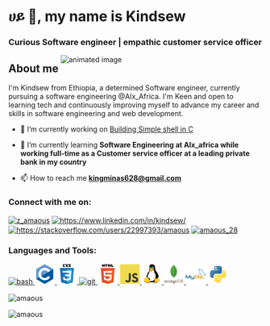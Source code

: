 <h1 align="left">ሀይ 👋, my name is Kindsew </h1>
<h3 align="left">Curious Software engineer | empathic customer service officer</h3>

<img align="right" alt="animated image" width="400" src="https://cdn.pixabay.com/animation/2023/06/13/15/13/15-13-30-905_512.gif">
<h2 align="left"> About me </h2>
I'm Kindsew from Ethiopia, a determined Software engineer, currently pursuing a software engineering @Alx_Africa. I'm Keen and open to learning tech and continuously improving myself to advance my career and skills in software engineering and web development.

- 🔭 I’m currently working on [Building Simple shell in C](https://github.com/Amaous/simple_shell)

- 🌱 I’m currently learning **Software Engineering at Alx_africa while working full-time as a Customer service officer at a leading private bank in my country**

- 📫 How to reach me **kingminas628@gmail.com**

<h3 align="left">Connect with me on:</h3>
<p align="left">
<a href="https://twitter.com/z_amaous" target="blank"><img align="center" src="https://raw.githubusercontent.com/rahuldkjain/github-profile-readme-generator/master/src/images/icons/Social/twitter.svg" alt="z_amaous" height="30" width="40" /></a>
<a href="https://linkedin.com/in/https://www.linkedin.com/in/kindsew/" target="blank"><img align="center" src="https://raw.githubusercontent.com/rahuldkjain/github-profile-readme-generator/master/src/images/icons/Social/linked-in-alt.svg" alt="https://www.linkedin.com/in/kindsew/" height="30" width="40" /></a>
<a href="https://stackoverflow.com/users/https://stackoverflow.com/users/22997393/amaous" target="blank"><img align="center" src="https://raw.githubusercontent.com/rahuldkjain/github-profile-readme-generator/master/src/images/icons/Social/stack-overflow.svg" alt="https://stackoverflow.com/users/22997393/amaous" height="30" width="40" /></a>
<a href="https://discord.gg/amaous_28" target="blank"><img align="center" src="https://raw.githubusercontent.com/rahuldkjain/github-profile-readme-generator/master/src/images/icons/Social/discord.svg" alt="amaous_28" height="30" width="40" /></a>
</p>

<h3 align="left">Languages and Tools:</h3>
<p align="left"> <a href="https://www.gnu.org/software/bash/" target="_blank" rel="noreferrer"> <img src="https://www.vectorlogo.zone/logos/gnu_bash/gnu_bash-icon.svg" alt="bash" width="40" height="40"/> </a> <a href="https://www.cprogramming.com/" target="_blank" rel="noreferrer"> <img src="https://raw.githubusercontent.com/devicons/devicon/master/icons/c/c-original.svg" alt="c" width="40" height="40"/> </a> <a href="https://www.w3schools.com/css/" target="_blank" rel="noreferrer"> <img src="https://raw.githubusercontent.com/devicons/devicon/master/icons/css3/css3-original-wordmark.svg" alt="css3" width="40" height="40"/> </a> <a href="https://git-scm.com/" target="_blank" rel="noreferrer"> <img src="https://www.vectorlogo.zone/logos/git-scm/git-scm-icon.svg" alt="git" width="40" height="40"/> </a> <a href="https://www.w3.org/html/" target="_blank" rel="noreferrer"> <img src="https://raw.githubusercontent.com/devicons/devicon/master/icons/html5/html5-original-wordmark.svg" alt="html5" width="40" height="40"/> </a> <a href="https://developer.mozilla.org/en-US/docs/Web/JavaScript" target="_blank" rel="noreferrer"> <img src="https://raw.githubusercontent.com/devicons/devicon/master/icons/javascript/javascript-original.svg" alt="javascript" width="40" height="40"/> </a> <a href="https://www.linux.org/" target="_blank" rel="noreferrer"> <img src="https://raw.githubusercontent.com/devicons/devicon/master/icons/linux/linux-original.svg" alt="linux" width="40" height="40"/> </a> <a href="https://www.mongodb.com/" target="_blank" rel="noreferrer"> <img src="https://raw.githubusercontent.com/devicons/devicon/master/icons/mongodb/mongodb-original-wordmark.svg" alt="mongodb" width="40" height="40"/> </a> <a href="https://www.mysql.com/" target="_blank" rel="noreferrer"> <img src="https://raw.githubusercontent.com/devicons/devicon/master/icons/mysql/mysql-original-wordmark.svg" alt="mysql" width="40" height="40"/> </a> <a href="https://www.python.org" target="_blank" rel="noreferrer"> <img src="https://raw.githubusercontent.com/devicons/devicon/master/icons/python/python-original.svg" alt="python" width="40" height="40"/> </a> </p>

<p><img align="center" src="https://github-readme-stats.vercel.app/api/top-langs?username=amaous&show_icons=true&locale=en&layout=compact" alt="amaous" /></p>

<p><img align="center" src="https://github-readme-streak-stats.herokuapp.com/?user=amaous&" alt="amaous" /></p>
